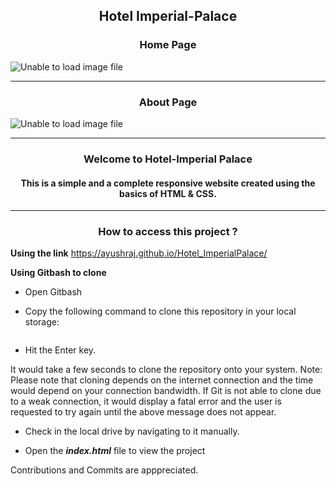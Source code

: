 <h2 align="center">Hotel Imperial-Palace</h2>

<h3 align="center"> Home Page </h3>

![Unable to load image file](https://github.com/pooranjoyb/Hotel_ImperialPalace/blob/master/samples/sample.png?raw=true)

---

<h3 align="center"> About Page </h3>

![Unable to load image file](https://github.com/pooranjoyb/Hotel_ImperialPalace/blob/master/samples/aboutpage.png?raw=true)

---

<h3 align="center">
Welcome to Hotel-Imperial Palace</h3>

<h4 align="center">
 This is a simple and a complete responsive website created using the basics of HTML &amp; CSS. </h4>
 
 ---

 <h3 align="center">How to access this project ? </h3>
 
  **Using the link**
https://ayushraj.github.io/Hotel_ImperialPalace/


 **Using Gitbash to clone**

- Open Gitbash 

- Copy the following command to clone this repository in your local storage:
```

```
- Hit the Enter key.

It would take a few seconds to clone the repository onto your system.
Note: Please note that cloning depends on the internet connection and the time would depend on your connection bandwidth. If Git is not able to clone due to a weak connection, it would display a fatal error and the user is requested to try again until the above message does not appear.

- Check in the local drive by navigating to it manually.

- Open the ***index.html*** file to view the project

Contributions and Commits are apppreciated. 

